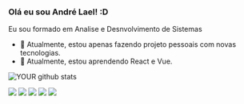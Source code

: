 ### Olá eu sou André Lael! :D
Eu sou formado em Analise e Desnvolvimento de Sistemas
- 🔭 Atualmente, estou apenas fazendo projeto pessoais com novas tecnologias.
- 🌱 Atualmente, estou aprendendo React e Vue.


![YOUR github stats](https://github-readme-stats.vercel.app/api?username=laeldev)

[<img src="https://img.shields.io/badge/twitter-%231DA1F2.svg?&style=for-the-badge&logo=twitter&logoColor=white" />](https://twitter.com/laeldev) [<img src="https://img.shields.io/badge/medium-%2312100E.svg?&style=for-the-badge&logo=medium&logoColor=white" />](https://medium.com/laeldev)  [<img src="https://img.shields.io/badge/linkedin-%230077B5.svg?&style=for-the-badge&logo=linkedin&logoColor=white" />](https://www.linkedin.com/in/andrelael/) [<img src = "https://img.shields.io/badge/instagram-%23E4405F.svg?&style=for-the-badge&logo=instagram&logoColor=white">](https://www.instagram.com/laeldev/) [<img src = "https://img.shields.io/badge/facebook-%231877F2.svg?&style=for-the-badge&logo=facebook&logoColor=white">](https://www.facebook.com/laeldev)

